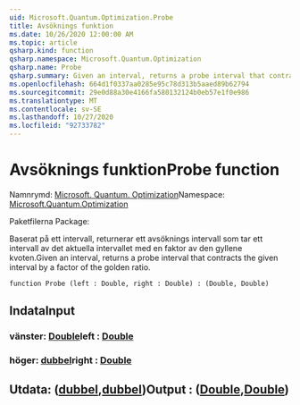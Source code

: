 ```yaml
---
uid: Microsoft.Quantum.Optimization.Probe
title: Avsöknings funktion
ms.date: 10/26/2020 12:00:00 AM
ms.topic: article
qsharp.kind: function
qsharp.namespace: Microsoft.Quantum.Optimization
qsharp.name: Probe
qsharp.summary: Given an interval, returns a probe interval that contracts the given interval by a factor of the golden ratio.
ms.openlocfilehash: 664d1f0337aa0285e95c78d313b5aaed89b62794
ms.sourcegitcommit: 29e0d88a30e4166fa580132124b0eb57e1f0e986
ms.translationtype: MT
ms.contentlocale: sv-SE
ms.lasthandoff: 10/27/2020
ms.locfileid: "92733782"
---
```

# <a name="probe-function"></a><span data-ttu-id="88715-102">Avsöknings funktion</span><span class="sxs-lookup"><span data-stu-id="88715-102">Probe function</span></span>

<span data-ttu-id="88715-103">Namnrymd: [Microsoft. Quantum. Optimization](xref:Microsoft.Quantum.Optimization)</span><span class="sxs-lookup"><span data-stu-id="88715-103">Namespace: [Microsoft.Quantum.Optimization](xref:Microsoft.Quantum.Optimization)</span></span>

<span data-ttu-id="88715-104">Paketfilerna [](https://nuget.org/packages/)</span><span class="sxs-lookup"><span data-stu-id="88715-104">Package: [](https://nuget.org/packages/)</span></span>


<span data-ttu-id="88715-105">Baserat på ett intervall, returnerar ett avsöknings intervall som tar ett intervall av det aktuella intervallet med en faktor av den gyllene kvoten.</span><span class="sxs-lookup"><span data-stu-id="88715-105">Given an interval, returns a probe interval that contracts the given interval by a factor of the golden ratio.</span></span>

```qsharp
function Probe (left : Double, right : Double) : (Double, Double)
```


## <a name="input"></a><span data-ttu-id="88715-106">Indata</span><span class="sxs-lookup"><span data-stu-id="88715-106">Input</span></span>

### <a name="left--double"></a><span data-ttu-id="88715-107">vänster: [Double](xref:microsoft.quantum.lang-ref.double)</span><span class="sxs-lookup"><span data-stu-id="88715-107">left : [Double](xref:microsoft.quantum.lang-ref.double)</span></span>




### <a name="right--double"></a><span data-ttu-id="88715-108">höger: [dubbel](xref:microsoft.quantum.lang-ref.double)</span><span class="sxs-lookup"><span data-stu-id="88715-108">right : [Double](xref:microsoft.quantum.lang-ref.double)</span></span>





## <a name="output--doubledouble"></a><span data-ttu-id="88715-109">Utdata: ([dubbel](xref:microsoft.quantum.lang-ref.double),[dubbel](xref:microsoft.quantum.lang-ref.double))</span><span class="sxs-lookup"><span data-stu-id="88715-109">Output : ([Double](xref:microsoft.quantum.lang-ref.double),[Double](xref:microsoft.quantum.lang-ref.double))</span></span>

